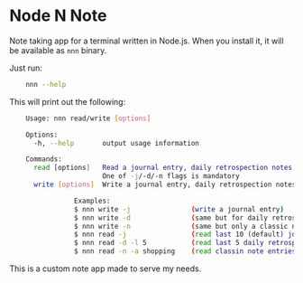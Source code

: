 # Node N Note

Note taking app for a terminal written in Node.js.
When you install it, it will be available as `nnn` binary.

Just run:
```bash
    nnn --help
```
This will print out the following:
```bash
    Usage: nnn read/write [options]

    Options:
      -h, --help       output usage information

    Commands:
      read [options]   Read a journal entry, daily retrospection notes or classic notes based on arguments and filtering
                       One of -j/-d/-n flags is mandatory
      write [options]  Write a journal entry, daily retrospection notes or a basic note

                Examples:
                $ nnn write -j               (write a journal entry)
                $ nnn write -d               (same but for daily retrospection note)
                $ nnn write -n               (same but only a classic note)
                $ nnn read -j                (read last 10 (default) journal entries)
                $ nnn read -d -l 5           (read last 5 daily retrospection entries)
                $ nnn read -n -a shopping    (read classin note entries with the 'shopping' tag)

```
This is a custom note app made to serve my needs.
